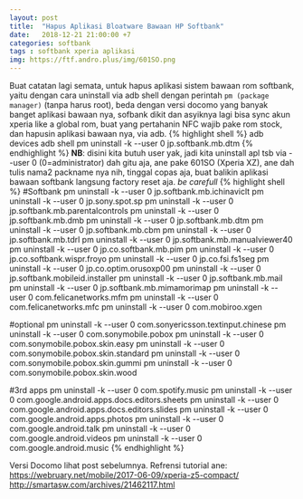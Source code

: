 ```yaml
---
layout: post
title:  "Hapus Aplikasi Bloatware Bawaan HP Softbank"
date:   2018-12-21 21:00:00 +7
categories: softbank
tags : softbank xperia aplikasi
img: https://ftf.andro.plus/img/601SO.png
---
```

Buat catatan lagi semata, untuk hapus aplikasi sistem bawaan rom softbank, yaitu dengan cara uninstall via adb shell dengan perintah <code>pm (package manager)</code> (tanpa harus root), beda dengan versi docomo yang
banyak banget aplikasi bawaan nya, sofbank dikit dan asyiknya lagi bisa sync akun xperia like a global rom, buat yang pertahanin NFC wajib pake rom stock, dan hapusin aplikasi bawaan nya, via adb.
{% highlight shell %}
adb devices
adb shell
pm uninstall -k --user 0 jp.softbank.mb.dtm
{% endhighlight %}
<b>NB</b>: disini kita butuh user yak, jadi kita uninstall apl tsb via --user 0 (0=administrator)
dah gitu aja, ane pake 601SO (Xperia XZ), ane dah tulis nama2 packname nya nih, tinggal copas aja, buat balikin aplikasi bawaan softbank langsung factory reset aja. <i>be carefull</i>
{% highlight shell %}
#Softbank
pm uninstall -k --user 0 jp.softbank.mb.ichinaviclt
pm uninstall -k --user 0 jp.sony.spot.sp
pm uninstall -k --user 0 jp.softbank.mb.parentalcontrols
pm uninstall -k --user 0 jp.softbank.mb.dmb
pm uninstall -k --user 0 jp.softbank.mb.dtm
pm uninstall -k --user 0 jp.softbank.mb.cbm
pm uninstall -k --user 0 jp.softbank.mb.tdrl
pm uninstall -k --user 0 jp.softbank.mb.manualviewer40
pm uninstall -k --user 0 jp.co.softbank.mb.pim
pm uninstall -k --user 0 jp.co.softbank.wispr.froyo
pm uninstall -k --user 0 jp.co.fsi.fs1seg
pm uninstall -k --user 0 jp.co.optim.orusoxp00
pm uninstall -k --user 0 jp.softbank.mobileid.installer
pm uninstall -k --user 0 jp.softbank.mb.mail
pm uninstall -k --user 0 jp.softbank.mb.mimamorimap
pm uninstall -k --user 0 com.felicanetworks.mfm
pm uninstall -k --user 0 com.felicanetworks.mfc
pm uninstall -k --user 0 com.mobiroo.xgen

#optional
pm uninstall -k --user 0 com.sonyericsson.textinput.chinese
pm uninstall -k --user 0 com.sonymobile.pobox
pm uninstall -k --user 0 com.sonymobile.pobox.skin.easy
pm uninstall -k --user 0 com.sonymobile.pobox.skin.standard
pm uninstall -k --user 0 com.sonymobile.pobox.skin.gummi
pm uninstall -k --user 0 com.sonymobile.pobox.skin.wood

#3rd apps
pm uninstall -k --user 0 com.spotify.music
pm uninstall -k --user 0 com.google.android.apps.docs.editors.sheets
pm uninstall -k --user 0 com.google.android.apps.docs.editors.slides
pm uninstall -k --user 0 com.google.android.apps.photos
pm uninstall -k --user 0 com.google.android.talk
pm uninstall -k --user 0 com.google.android.videos
pm uninstall -k --user 0 com.google.android.music
{% endhighlight %}

Versi Docomo lihat post sebelumnya. Refrensi tutorial ane:<br/>
https://webruary.net/mobile/2017-06-09/xperia-z5-compact/<br/>
http://smartasw.com/archives/21462117.html
